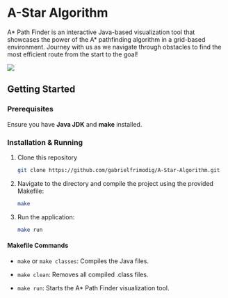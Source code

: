 # A-Star Algorithm

A* Path Finder is an interactive Java-based visualization tool that showcases the power of the A* pathfinding algorithm in a grid-based environment. Journey with us as we navigate through obstacles to find the most efficient route from the start to the goal!

<img src="https://i.imgur.com/4DtBEjp.png"/>

## Getting Started

### Prerequisites
Ensure you have **Java JDK** and **make** installed.

### Installation & Running
1. Clone this repository
    ```bash
    git clone https://github.com/gabrielfrimodig/A-Star-Algorithm.git
    ```
2. Navigate to the directory and compile the project using the provided Makefile:
    ```bash
    make
    ```
3. Run the application:
    ```bash
    make run
    ```

#### Makefile Commands

* <code>make</code> or <code>make classes</code>: Compiles the Java files.

* <code>make clean</code>: Removes all compiled .class files.

* <code>make run</code>: Starts the A* Path Finder visualization tool.
